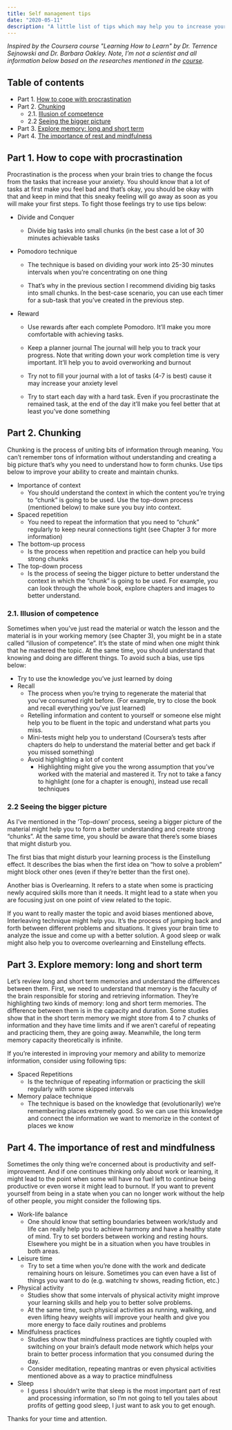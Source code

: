 ```yaml
---
title: Self management tips
date: "2020-05-11"
description: "A little list of tips which may help you to increase your productivity and start learn better. Based on the work of Dr. Terrence Sejnowski and Dr. Barbara Oakley."
---
```


_Inspired by the Coursera course "Learning How to Learn" by Dr. Terrence Sejnowski and Dr. Barbara Oakley. Note, I’m not a scientist and all information below based on the researches mentioned in the [course](https://www.coursera.org/learn/learning-how-to-learn)._

## Table of contents

- Part 1. [How to cope with procrastination](#part-1-how-to-cope-with-procrastination)
- Part 2. [Chunking](#part-2-chunking)
  - 2.1. [Illusion of competence](#21-illusion-of-competence)
  - 2.2 [Seeing the bigger picture](#22-seeing-the-bigger-picture)
- Part 3. [Explore memory: long and short term](#part-3-explore-memory-long-and-short-term)
- Part 4. [The importance of rest and mindfulness](#part-4-the-importance-of-rest-and-mindfulness)

## Part 1. How to cope with procrastination

Procrastination is the process when your brain tries to change the focus from the tasks that increase your anxiety. You should know that a lot of tasks at first make you feel bad and that’s okay, you should be okay with that and keep in mind that this sneaky feeling will go away as soon as you will make your first steps. To fight those feelings try to use tips below:

- Divide and Conquer
  - Divide big tasks into small chunks (in the best case a lot of 30 minutes achievable tasks 

- Pomodoro technique

  - The technique is based on dividing your work into 25-30 minutes intervals when you’re concentrating on one thing
  
  - That’s why in the previous section I recommend dividing big tasks into small chunks. In the best-case scenario, you can use each timer for a sub-task that you’ve created in the previous step.

- Reward
  - Use rewards after each complete Pomodoro. It’ll make you more comfortable with achieving tasks.

  - Keep a planner journal
  The journal will help you to track your progress. Note that writing down your work completion time is very important. It’ll help you to avoid overworking and burnout

  - Try not to fill your journal with a lot of tasks (4-7 is best) cause it may increase your anxiety level

  - Try to start each day with a hard task. Even if you procrastinate the remained task, at the end of the day it’ll make you feel better that at least you’ve done something

## Part 2. Chunking

Chunking is the process of uniting bits of information through meaning. You can’t remember tons of information without understanding and creating a big picture that’s why you need to understand how to form chunks. Use tips below to improve your ability to create and maintain chunks.

- Importance of context
  - You should understand the context in which the content you’re trying to “chunk” is going to be used. Use the top-down process (mentioned below) to make sure you buy into context.
- Spaced repetition
  - You need to repeat the information that you need to “chunk” regularly to keep neural connections tight (see Chapter 3 for more information)
- The bottom-up process
  - Is the process when repetition and practice can help you build strong chunks
- The top-down process
  - Is the process of seeing the bigger picture to better understand the context in which the “chunk” is going to be used. For example, you can look through the whole book, explore chapters and images to better understand.

### 2.1. Illusion of competence

Sometimes when you’ve just read the material or watch the lesson and the material is in your working memory (see Chapter 3), you might be in a state called “illusion of competence”. It’s the state of mind when one might think that he mastered the topic. At the same time, you should understand that knowing and doing are different things. To avoid such a bias, use tips below:

- Try to use the knowledge you’ve just learned by doing
- Recall
  - The process when you’re trying to regenerate the material that you’ve consumed right before. (For example, try to close the book and recall everything you’ve just learned)
  - Retelling information and content to yourself or someone else might help you to be fluent in the topic and understand what parts you miss.
  - Mini-tests might help you to understand (Coursera’s tests after chapters do help to understand the material better and get back if you missed something)
  - Avoid highlighting a lot of content
    - Highlighting might give you the wrong assumption that you’ve worked with the material and mastered it.  Try not to take a fancy to highlight (one for a chapter is enough), instead use recall techniques

### 2.2 Seeing the bigger picture

As I’ve mentioned in the ‘Top-down’ process, seeing a bigger picture of the material might help you to form a better understanding and create strong “chunks”. At the same time, you should be aware that there’s some biases that might disturb you.

The first bias that might disturb your learning process is the Einstellung effect. It describes the bias when the first idea on “how to solve a problem” might block other ones (even if they’re better than the first one). 

Another bias is Overlearning. It refers to a state when some is practicing newly acquired skills more than it needs. It might lead to a state when you are focusing just on one point of view related to the topic.

If you want to really master the topic and avoid biases mentioned above, Interleaving technique might help you. It’s the process of jumping back and forth between different problems and situations. It gives your brain time to analyze the issue and come up with a better solution. A good sleep or walk might also help you to overcome overlearning and Einstellung effects.

## Part 3. Explore memory: long and short term

Let’s review long and short term memories and understand the differences between them. First, we need to understand that memory is the faculty of the brain responsible for storing and retrieving information. They’re highlighting two kinds of memory: long and short term memories. The difference between them is in the capacity and duration. Some studies show that in the short term memory we might store from 4 to 7 chunks of information and they have time limits and if we aren’t careful of repeating and practicing them, they are going away. Meanwhile, the long term memory capacity theoretically is infinite.

If you’re interested in improving your memory and ability to memorize information, consider using following tips:

- Spaced Repetitions
  - Is the technique of repeating information or practicing the skill regularly with some skipped intervals
- Memory palace technique
  - The technique is based on the knowledge that (evolutionarily) we’re remembering places extremely good. So we can use this knowledge and connect the information we want to memorize in the context of places we know

## Part 4. The importance of rest and mindfulness

Sometimes the only thing we’re concerned about is productivity and self-improvement. And if one continues thinking only about work or learning, it might lead to the point when some will have no fuel left to continue being productive or even worse it might lead to burnout. If you want to prevent yourself from being in a state when you can no longer work without the help of other people, you might consider the following tips. 

- Work-life balance
  - One should know that setting boundaries between work/study and life can really help you to achieve harmony and have a healthy state of mind. Try to set borders between working and resting hours. Elsewhere you might be in a situation when you have troubles in both areas.
- Leisure time
  - Try to set a time when you’re done with the work and dedicate remaining hours on leisure. Sometimes you can even have a list of things you want to do (e.g. watching tv shows, reading fiction, etc.)
- Physical activity
  - Studies show that some intervals of physical activity might improve your learning skills and help you to better solve problems.
  - At the same time, such physical activities as running, walking, and even lifting heavy weights will improve your health and give you more energy to face daily routines and problems
- Mindfulness practices
  - Studies show that mindfulness practices are tightly coupled with switching on your brain’s default mode network which helps your brain to better process information that you consumed during the day.
  - Consider meditation, repeating mantras or even physical activities mentioned above as a way to practice mindfulness
- Sleep
  - I guess I shouldn’t write that sleep is the most important part of rest and processing information, so I’m not going to tell you tales about profits of getting good sleep, I just want to ask you to get enough.

Thanks for your time and attention.

